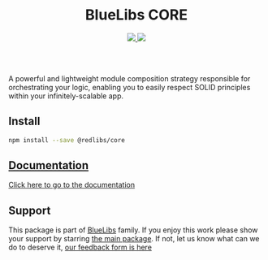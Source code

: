<h1 align="center">BlueLibs CORE</h1>

<p align="center">
  <a href="https://travis-ci.org/bluelibs/core">
    <img src="https://api.travis-ci.org/bluelibs/core.svg?branch=master" />
  </a>
  <a href="https://coveralls.io/github/bluelibs/core?branch=master">
    <img src="https://coveralls.io/repos/github/bluelibs/core/badge.svg?branch=master" />
  </a>
</p>

<br />
<br />

A powerful and lightweight module composition strategy responsible for orchestrating your logic, enabling you to easily respect SOLID principles within your infinitely-scalable app.

## Install

```bash
npm install --save @redlibs/core
```

## [Documentation](./DOCUMENTATION.md)

[Click here to go to the documentation](./DOCUMENTATION.md)

## Support

This package is part of [BlueLibs](https://www.bluelibs.com) family. If you enjoy this work please show your support by starring [the main package](https://github.com/bluelibs/bluelibs). If not, let us know what can we do to deserve it, [our feedback form is here](https://forms.gle/DTMg5Urgqey9QqLFA)
